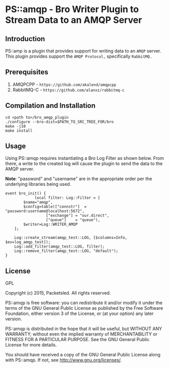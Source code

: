 PS::amqp - Bro Writer Plugin to Stream Data to an AMQP Server
===========

Introduction
------------
PS::amp is a plugin that provides support for writing data to an ``AMQP`` server.
This plugin provides support the ``AMQP Protocol,`` specifically ``RabbitMQ.``


Prerequisites
------------

1. AMQPCPP - ``https://github.com/akalend/amqpcpp``
1. RabbitMQ-C - ``https://github.com/alanxz/rabbitmq-c``


Compilation and Installation
------------

    cd <path to>/bro_amqp_plugin
    ./configure --bro-dist=$PATH_TO_SRC_TREE_FOR/bro
    make -j10
    make install

Usage
------------

Using PS::amqp requires instantiating a Bro Log Filter as shown below. From there, a write to the created log will cause the plugin to send the data to the AMQP server.

**Note**: "password" and "username" are in the appropriate order per the underlying libraries being used.

```
event bro_init() {
             local filter: Log::Filter = [
		$name="amqp",
		$config=table(["connstr"]  = "password:username@localhost:5672",
                  ["exchange"] = "our.direct",
                  ["queue"]    = "queue"),
		$writer=Log::WRITER_AMQP
	];

	Log::create_stream(amqp_test::LOG, [$columns=Info, $ev=log_amqp_test]);
	Log::add_filter(amqp_test::LOG, filter);
	Log::remove_filter(amqp_test::LOG, "default");
}
```

License
------------
GPL

Copyright (c) 2015, Packetsled. All rights reserved.

PS::amqp is free software: you can redistribute it and/or modify
it under the terms of the GNU General Public License as published by
the Free Software Foundation, either version 3 of the License, or
(at your option) any later version.

PS::amqp is distributed in the hope that it will be useful,
but WITHOUT ANY WARRANTY; without even the implied warranty of
MERCHANTABILITY or FITNESS FOR A PARTICULAR PURPOSE.  See the
GNU General Public License for more details.

You should have received a copy of the GNU General Public License
along with PS::amqp.  If not, see <http://www.gnu.org/licenses/>.
